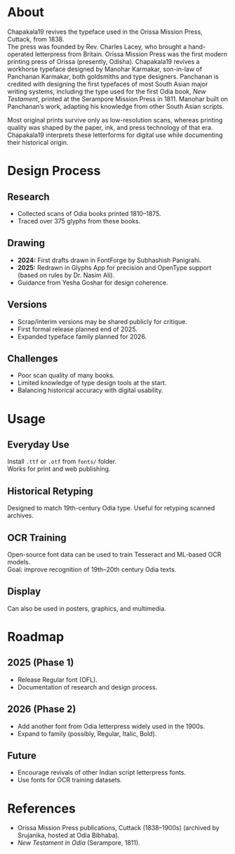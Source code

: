 # About

Chapakala19 revives the typeface used in the Orissa Mission Press, Cuttack, from 1838.  
The press was founded by Rev. Charles Lacey, who brought a hand-operated letterpress from Britain. Orissa Mission Press was the first modern printing press of Orissa (presently, Odisha). Chapakala19 revives a workhorse typeface designed by Manohar Karmakar, son-in-law of Panchanan Karmakar, both goldsmiths and type designers. Panchanan is credited with designing the first typefaces of most South Asian major writing systems, including the type used for the first Odia book, *New Testament*, printed at the Serampore Mission Press in 1811.  Manohar built on Panchanan’s work, adapting his knowledge from other South Asian scripts.

Most original prints survive only as low-resolution scans, whereas printing quality was shaped by the paper, ink, and press technology of that era. Chapakala19 interprets these letterforms for digital use while documenting their historical origin.

# Design Process

## Research
- Collected scans of Odia books printed 1810–1875.
- Traced over 375 glyphs from these books.

## Drawing
- **2024:** First drafts drawn in FontForge by Subhashish Panigrahi.
- **2025:** Redrawn in Glyphs App for precision and OpenType support (based on rules by Dr. Nasim Ali).
- Guidance from Yesha Goshar for design coherence.

## Versions
- Scrap/interim versions may be shared publicly for critique.
- First formal release planned end of 2025.
- Expanded typeface family planned for 2026.

## Challenges
- Poor scan quality of many books.
- Limited knowledge of type design tools at the start.
- Balancing historical accuracy with digital usability.

# Usage

## Everyday Use
Install `.ttf` or `.otf` from `fonts/` folder.  
Works for print and web publishing.

## Historical Retyping
Designed to match 19th-century Odia type. Useful for retyping scanned archives.

## OCR Training
Open-source font data can be used to train Tesseract and ML-based OCR models.  
Goal: improve recognition of 19th–20th century Odia texts.

## Display
Can also be used in posters, graphics, and multimedia.

# Roadmap

## 2025 (Phase 1)
- Release Regular font (OFL).
- Documentation of research and design process.

## 2026 (Phase 2)
- Add another font from Odia letterpress widely used in the 1900s.
- Expand to family (possibly, Regular, Italic, Bold).

## Future
- Encourage revivals of other Indian script letterpress fonts.
- Use fonts for OCR training datasets.

# References

- Orissa Mission Press publications, Cuttack (1838–1900s) (archived by Srujanika, hosted at Odia Bibhaba).
- *New Testament in Odia* (Serampore, 1811).
